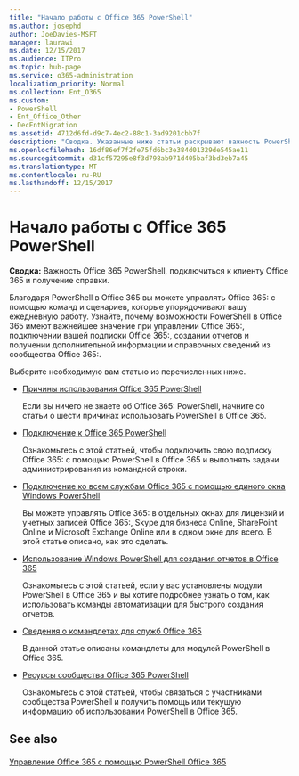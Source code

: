 ```yaml
---
title: "Начало работы с Office 365 PowerShell"
ms.author: josephd
author: JoeDavies-MSFT
manager: laurawi
ms.date: 12/15/2017
ms.audience: ITPro
ms.topic: hub-page
ms.service: o365-administration
localization_priority: Normal
ms.collection: Ent_O365
ms.custom:
- PowerShell
- Ent_Office_Other
- DecEntMigration
ms.assetid: 4712d6fd-d9c7-4ec2-88c1-3ad9201cbb7f
description: "Сводка. Указанные ниже статьи раскрывают важность PowerShell в Office 365 и объясняют, как подключиться к клиенту Office 365: и где получить поддержку."
ms.openlocfilehash: 16df86ef7f2fe75fd6bc3e384d01329de545ae11
ms.sourcegitcommit: d31cf57295e8f3d798ab971d405baf3bd3eb7a45
ms.translationtype: MT
ms.contentlocale: ru-RU
ms.lasthandoff: 12/15/2017
---
```

# <a name="getting-started-with-office-365-powershell"></a>Начало работы с Office 365 PowerShell

 **Сводка:** Важность Office 365 PowerShell, подключиться к клиенту Office 365 и получение справки.
  
Благодаря PowerShell в Office 365 вы можете управлять Office 365: с помощью команд и сценариев, которые упорядочивают вашу ежедневную работу. Узнайте, почему возможности PowerShell в Office 365 имеют важнейшее значение при управлении Office 365:, подключении вашей подписки Office 365:, создании отчетов и получении дополнительной информации и справочных сведений из сообщества Office 365:.
  
Выберите необходимую вам статью из перечисленных ниже.
  
- [Причины использования Office 365 PowerShell](why-you-need-to-use-office-365-powershell.md)
    
    Если вы ничего не знаете об Office 365: PowerShell, начните со статьи о шести причинах использовать PowerShell в Office 365. 
    
- [Подключение к Office 365 PowerShell](connect-to-office-365-powershell.md)
    
    Ознакомьтесь с этой статьей, чтобы подключить свою подписку Office 365: с помощью PowerShell в Office 365 и выполнять задачи администрирования из командной строки.
    
- [Подключение ко всем службам Office 365 с помощью единого окна Windows PowerShell](connect-to-all-office-365-services-in-a-single-windows-powershell-window.md)
    
    Вы можете управлять Office 365: в отдельных окнах для лицензий и учетных записей Office 365:, Skype для бизнеса Online, SharePoint Online и Microsoft Exchange Online или в одном окне для всего. В этой статье описано, как это сделать.
    
- [Использование Windows PowerShell для создания отчетов в Office 365](use-windows-powershell-to-create-reports-in-office-365.md)
    
    Ознакомьтесь с этой статьей, если у вас установлены модули PowerShell в Office 365 и вы хотите подробнее узнать о том, как использовать команды автоматизации для быстрого создания отчетов. 
    
- [Сведения о командлетах для служб Office 365](cmdlet-references-for-office-365-services.md)
    
    В данной статье описаны командлеты для модулей PowerShell в Office 365.
    
- [Ресурсы сообщества Office 365 PowerShell](office-365-powershell-community-resources.md)
    
    Ознакомьтесь с этой статьей, чтобы связаться с участниками сообщества PowerShell и получить помощь или текущую информацию об использовании PowerShell в Office 365.
    
## <a name="see-also"></a>See also

#### 

[Управление Office 365 с помощью PowerShell Office 365](manage-office-365-with-office-365-powershell.md)

